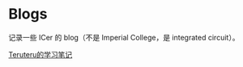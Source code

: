 # Blogs

记录一些 ICer 的 blog（不是 Imperial College，是 integrated circuit）。

[Teruteru的学习笔记](https://teru.space/) <!-- 47.100.52.206 -->
